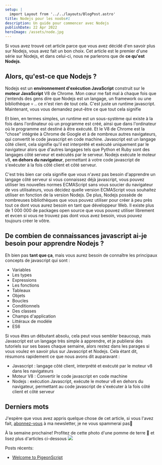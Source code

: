 ```yaml
---
setup: |
  import Layout from '../../layouts/BlogPost.astro'
title: Nodejs pour les noobs#1
description: Un guide pour commencer avec Nodejs
publishDate: 22 Apr 2022
heroImage: /assets/node.jpg
---
```

Si vous avez trouvé cet article parce que vous avez décidé d'en savoir plus sur Nodejs, vous avez fait un bon choix. Cet article est le premier d'une série sur Nodejs, et dans celui-ci, nous ne parlerons que de **ce qu'est Nodejs**.

## Alors, qu'est-ce que Nodejs ?
Nodejs est un **environnement d'exécution JavaScript** construit sur le **moteur JavaScript** V8 de Chrome. Mon cœur me fait mal à chaque fois que j'entends des gens dire que Nodejs est un langage, un framework ou une bibliothèque 💀 .. ce n'est rien de tout cela. C'est juste un runtime javascript. Maintenant, vous vous demandez peut-être ce que tout cela signifie


Et bien, en termes simples, un runtime est un sous-système qui existe à la fois dans l'ordinateur où un programme est créé, ainsi que dans l'ordinateur où le programme est destiné à être exécuté. Et le V8 de Chrome est la "chose" intégrée à Chrome de Google et à de nombreux autres navigateurs, qui convertit le code javascript en code machine. Javascript est un langage côté client, cela signifie qu'il est interprété et exécuté uniquement par le navigateur alors que d'autres langages tels que Python et Ruby sont des langages côté serveur et exécutés par le serveur. Nodejs exécute le moteur v8, **en dehors du navigateur**, permettant à votre code javascript de s'exécuter à la fois côté client et côté serveur.

C'est très bien car cela signifie que vous n'avez pas besoin d'apprendre un langage côté serveur si vous connaissez déjà javascript, vous pouvez utiliser les nouvelles normes ECMAScript sans vous soucier du navigateur de vos utilisateurs, vous décidez quelle version ECMAScript vous souhaitez utiliser en fonction de la version Nodejs. De plus, Nodejs possède de nombreuses bibliothèques que vous pouvez utiliser pour créer à peu près tout ce dont vous aurez besoin en tant que développeur Web. Il existe plus de 1 000 000 de packages open source que vous pouvez utiliser librement et evcen si vous ne trouvez pas dont vous avez besoin, vous pouvez toujours créer le vôtre.

## De combien de connaissances javascript ai-je besoin pour apprendre Nodejs ?
Eh bien pas **tant que ça**, mais vous aurez besoin de connaître les principaux concepts de javascript qui sont :
- Variables
- Les types
- Expressions
- Les fonctions
- Tableaux
- Objets
- Boucles
- Conditionnels
- Des classes
- Champs d'application
- Littéraux de modèle
- ES6

Si vous êtes un débutant absolu, cela peut vous sembler beaucoup, mais Javascript est un langage très simple à apprendre, et je publierai des tutoriels sur ses bases chaque semaine, alors restez dans les parages si vous voulez en savoir plus sur Javascript et Nodejs. Cela étant dit, résumons rapidement ce que nous avons dit auparavant :

- Javascript : langage côté client, interprété et exécuté par le moteur v8 dans les navigateurs
- Moteur V8 : Convertir le code javascript en code machine
- Nodejs : exécution Javascript, exécute le moteur v8 en dehors du navigateur, permettant au code javascript de s'exécuter à la fois côté client et côté serveur

## Derniers mots
J'espère que vous avez appris quelque chose de cet article, si vous l'avez fait, [abonnez-vous](/subscribe) à ma newsletter, je ne vous spammerai pas🙂

À la semaine prochaine! Profitez de cette photo d'une pomme de terre 🥔 et lisez plus d'articles ci-dessous
![](../../../assets/potatomeme.jpg)

Posts récents:
- [Welcome to PigeonScript](/posts/)